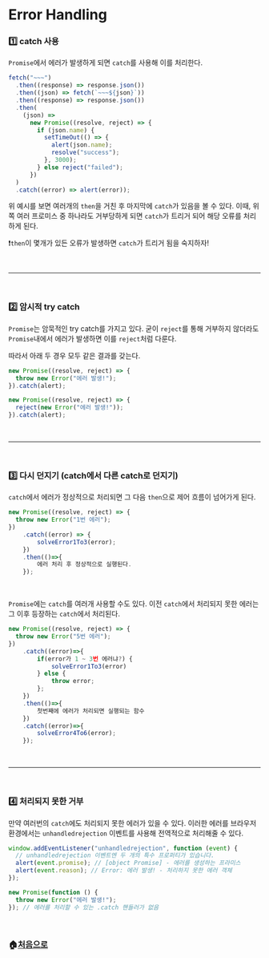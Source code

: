 # Error Handling

### 1️⃣ catch 사용

`Promise`에서 에러가 발생하게 되면 `catch`를 사용해 이를 처리한다.

```javascript
fetch("~~~")
  .then((response) => response.json())
  .then((json) => fetch(`~~~${json}`))
  .then((response) => response.json())
  .then(
    (json) =>
      new Promise((resolve, reject) => {
        if (json.name) {
          setTimeOut(() => {
            alert(json.name);
            resolve("success");
          }, 3000);
        } else reject("failed");
      })
  )
  .catch((error) => alert(error));
```

위 예시를 보면 여러개의 `then`을 거친 후 마지막에 `catch`가 있음을 볼 수 있다. 이때, 위쪽 여러 프로미스 중 하나라도 거부당하게 되면 `catch`가 트리거 되어 해당 오류를 처리하게 된다.

❗`then`이 몇개가 있든 오류가 발생하면 `catch`가 트리거 됨을 숙지하자!

<br>

---

<br>

### 2️⃣ 암시적 try catch

`Promise`는 암묵적인 try catch를 가지고 있다. 굳이 `reject`를 통해 거부하지 않더라도 `Promise`내에서 에러가 발생하면 이를 `reject`처럼 다룬다.

따라서 아래 두 경우 모두 같은 결과를 갖는다.

```javascript
new Promise((resolve, reject) => {
  throw new Error("에러 발생!");
}).catch(alert);
```

```javascript
new Promise((resolve, reject) => {
  reject(new Error("에러 발생!"));
}).catch(alert);
```

<br>

---

<br>

### 3️⃣ 다시 던지기 (catch에서 다른 catch로 던지기)

`catch`에서 에러가 정상적으로 처리되면 그 다음 `then`으로 제어 흐름이 넘어가게 된다.

```javascript
new Promise((resolve, reject) => {
  throw new Error("1번 에러");
})
    .catch((error) => {
        solveError1To3(error);
    })
    .then(()=>{
        에러 처리 후 정상적으로 실행된다.
    });
```

<br>

`Promise`에는 `catch`를 여러개 사용할 수도 있다. 이전 `catch`에서 처리되지 못한 에러는 그 이후 등장하는 `catch`에서 처리된다.

```javascript
new Promise((resolve, reject) => {
  throw new Error("5번 에러");
})
    .catch((error)=>{
        if(error가 1 ~ 3번 에러냐?) {
            solveError1To3(error)
        } else {
            throw error;
        };
    })
    .then(()=>{
        첫번째에 에러가 처리되면 실행되는 함수
    })
    .catch((error)=>{
        solveError4To6(error);
    });
```

<br>

---

<br>

### 4️⃣ 처리되지 못한 거부

만약 여러번의 `catch`에도 처리되지 못한 에러가 있을 수 있다. 이러한 에러를 브라우저 환경에서는 `unhandledrejection` 이벤트를 사용해 전역적으로 처리해줄 수 있다.

```javascript
window.addEventListener("unhandledrejection", function (event) {
  // unhandledrejection 이벤트엔 두 개의 특수 프로퍼티가 있습니다.
  alert(event.promise); // [object Promise] - 에러를 생성하는 프라미스
  alert(event.reason); // Error: 에러 발생! - 처리하지 못한 에러 객체
});

new Promise(function () {
  throw new Error("에러 발생!");
}); // 에러를 처리할 수 있는 .catch 핸들러가 없음
```

<br>

### 🏠[처음으로](https://github.com/kyw0716/modern-javascript-study)

